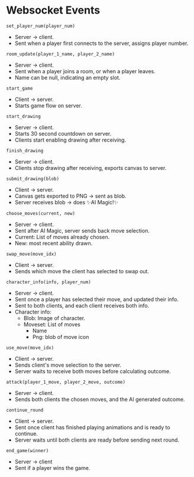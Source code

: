 # Websocket Events

`set_player_num(player_num)`
- Server -> client.
- Sent when a player first connects to the server, assigns player number.

`room_update(player_1_name, player_2_name)`
- Server -> client.
- Sent when a player joins a room, or when a player leaves.
- Name can be null, indicating an empty slot.

`start_game`
- Client -> server.
- Starts game flow on server.

`start_drawing`
- Server -> client.
- Starts 30 second countdown on server.
- Clients start enabling drawing after receiving.

`finish_drawing`
- Server -> client.
- Clients stop drawing after receiving, exports canvas to server.

`submit_drawing(blob)`
- Client -> server.
- Canvas gets exported to PNG -> sent as blob.
- Server receives blob -> does ✨AI Magic!✨

`choose_moves(current, new)`
- Server -> client.
- Sent after AI Magic, server sends back move selection.
- Current: List of moves already chosen.
- New: most recent ability drawn.

`swap_move(move_idx)`
- Client -> server.
- Sends which move the client has selected to swap out.

`character_info(info, player_num)`
- Server -> client.
- Sent once a player has selected their move, and updated their info.
- Sent to both clients, and each client receives both info.
- Character info:
  - Blob: Image of character.
  - Moveset: List of moves
    - Name
    - Png: blob of move icon

`use_move(move_idx)`
- Client -> server.
- Sends client's move selection to the server.
- Server waits to receive both moves before calculating outcome.

`attack(player_1_move, player_2_move, outcome)`
- Server -> client.
- Sends both clients the chosen moves, and the AI generated outcome.

`continue_round`
- Client -> server.
- Sent once client has finished playing animations and is ready to continue.
- Server waits until both clients are ready before sending next round.

`end_game(winner)`
- Server -> client
- Sent if a player wins the game.
